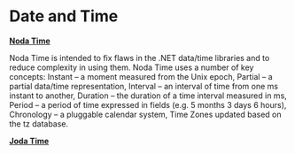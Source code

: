 # Date and Time


[**Noda Time**](https://nodatime.org/)

Noda Time is intended to fix flaws in the .NET data/time libraries and to reduce complexity in using them. Noda Time uses a number of key concepts: Instant – a moment measured from the Unix epoch, Partial – a partial data/time representation, Interval – an interval of time from one ms instant to another, Duration – the duration of a time interval measured in ms, Period – a period of time expressed in fields (e.g. 5 months 3 days 6 hours), Chronology – a pluggable calendar system, Time Zones updated based on the tz database.

[**Joda Time**](http://www.joda.org/joda-time/)